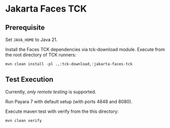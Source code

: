 # Jakarta Faces TCK

## Prerequisite
Set `JAVA_HOME` to Java 21.

Install the Faces TCK dependencies via tck-download module. Execute from the root directory of TCK runners:

```
mvn clean install -pl .,:tck-download,:jakarta-faces-tck
```

## Test Execution

Currently, *only remote testing* is supported.

Run Payara 7 with default setup (with ports 4848 and 8080).

Execute maven test with verify from the this directory:

```
mvn clean verify
```

